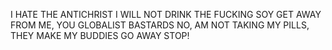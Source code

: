 I HATE THE ANTICHRIST
I WILL NOT DRINK THE FUCKING SOY
GET AWAY FROM ME, YOU GLOBALIST BASTARDS
NO, AM NOT TAKING MY PILLS, THEY MAKE MY BUDDIES GO AWAY
STOP!



